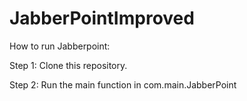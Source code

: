 # JabberPointImproved

How to run Jabberpoint:

Step 1: Clone this repository.

Step 2: Run the main function in com.main.JabberPoint
